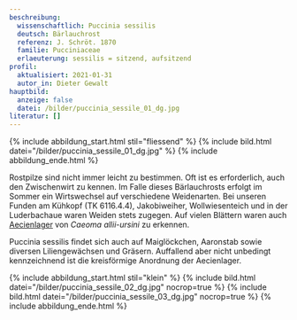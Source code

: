 ```yaml
---
beschreibung:
  wissenschaftlich: Puccinia sessilis
  deutsch: Bärlauchrost
  referenz: J. Schröt. 1870
  familie: Pucciniaceae
  erlaeuterung: sessilis = sitzend, aufsitzend
profil:
  aktualisiert: 2021-01-31
  autor_in: Dieter Gewalt
hauptbild:
  anzeige: false
  datei: /bilder/puccinia_sessile_01_dg.jpg
literatur: []
---
```

{% include abbildung_start.html stil="fliessend" %}
{% include bild.html datei="/bilder/puccinia_sessile_01_dg.jpg" %}
{% include abbildung_ende.html %}

Rostpilze sind nicht immer leicht zu bestimmen. Oft ist es erforderlich, auch den Zwischenwirt zu kennen. Im Falle dieses Bärlauchrosts erfolgt im Sommer ein Wirtswechsel auf verschiedene Weidenarten. Bei unseren Funden am Kühkopf (TK 6116.4.4), Jakobiweiher, Wollwiesenteich und in der Luderbachaue waren Weiden stets zugegen. Auf vielen Blättern waren auch [Aecienlager](Aecien "Glossar") von *Caeoma allii-ursini* zu erkennen.  

Puccinia sessilis findet sich auch auf Maiglöckchen, Aaronstab sowie diversen Liliengewächsen und Gräsern. Auffallend aber nicht unbedingt kennzeichnend ist die kreisförmige Anordnung der Aecienlager.

{% include abbildung_start.html stil="klein" %}
{% include bild.html datei="/bilder/puccinia_sessile_02_dg.jpg" nocrop=true %}
{% include bild.html datei="/bilder/puccinia_sessile_03_dg.jpg" nocrop=true %}
{% include abbildung_ende.html %}